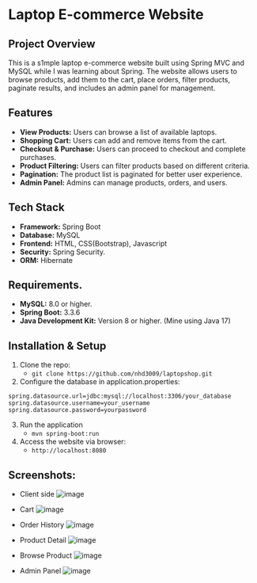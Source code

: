 # Laptop E-commerce Website

## Project Overview
This is a s1mple laptop e-commerce website built using Spring MVC and MySQL while I was learning about Spring. The website allows users to browse products, add them to the cart, place orders, filter products, paginate results, and includes an admin panel for management. 

## Features
- **View Products:** Users can browse a list of available laptops.
- **Shopping Cart:** Users can add and remove items from the cart.
- **Checkout & Purchase:** Users can proceed to checkout and complete purchases.
- **Product Filtering:** Users can filter products based on different criteria.
- **Pagination:** The product list is paginated for better user experience.
- **Admin Panel:** Admins can manage products, orders, and users.

## Tech Stack
- **Framework:** Spring Boot
- **Database:** MySQL
- **Frontend:** HTML, CSS(Bootstrap), Javascript
- **Security:** Spring Security.
- **ORM:** Hibernate

## Requirements.
- **MySQL:** 8.0 or higher.
- **Spring Boot:** 3.3.6
- **Java Development Kit:** Version 8 or higher. (Mine using Java 17)

## Installation & Setup
1. Clone the repo:
   - ```git clone https://github.com/nhd3009/laptopshop.git```
2. Configure the database in application.properties:
```
spring.datasource.url=jdbc:mysql://localhost:3306/your_database
spring.datasource.username=your_username
spring.datasource.password=yourpassword
```
3. Run the application
   - ```mvn spring-boot:run```
4. Access the website via browser:
   - ```http://localhost:8080```

## Screenshots:
- Client side
![image](https://github.com/user-attachments/assets/e7d7cd88-7043-4fe4-acd2-151b1f196c90)

- Cart
![image](https://github.com/user-attachments/assets/6faebfd2-3a56-40bf-ab95-65d51d1037bd)

- Order History
![image](https://github.com/user-attachments/assets/f0cc3b71-ca34-45d5-9bbc-baa3bda220af)

- Product Detail
![image](https://github.com/user-attachments/assets/425d6601-539f-4261-8654-cb5bd9933b54)

- Browse Product
![image](https://github.com/user-attachments/assets/6592eef8-2898-4cc2-962e-ea2a23facd38)

- Admin Panel
![image](https://github.com/user-attachments/assets/269490cc-863a-43e9-a316-a7a8e4b2e66f)
